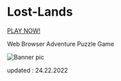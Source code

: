 # Lost-Lands

 <a href="https://jashinjashua.github.io/Lost-Lands/">PLAY NOW!</a> 
 
 
Web Browser Adventure Puzzle Game

![Banner pic](https://github.com/jashinjashua/Lost-Lands/images/bg-header.png)
 
 
updated : 24.22.2022

